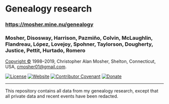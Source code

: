 # Genealogy research

### https://mosher.mine.nu/genealogy

### Mosher, Disosway, Harrison, Pazmiño, Colvin, McLaughlin, Flandreau, López, Lovejoy, Spohner, Taylorson, Dougherty, Justice, Pettit, Hurtado, Romero

<a href="https://creativecommons.org/licenses/by-sa/4.0/legalcode">Copyright ©</a>
1998–2019, Christopher Alan Mosher, Shelton, Connecticut, USA, <cmosher01@gmail.com>.

[![License](https://img.shields.io/badge/license-CC--BY--SA-green)](https://creativecommons.org/licenses/by-sa/4.0/legalcode)
[![Website](https://img.shields.io/website/https/mosher.mine.nu/genealogy.svg)](https://mosher.mine.nu)
[![Contributor Covenant](https://img.shields.io/badge/Contributor%20Covenant-v1.4%20adopted-ff69b4.svg)](./code-of-conduct.md)
[![Donate](https://img.shields.io/badge/Donate-PayPal-green.svg)](https://www.paypal.com/cgi-bin/webscr?cmd=_s-xclick&hosted_button_id=CVSSQ2BWDCKQ2)

---

This repository contains all data from my genealogy research, except that all private data and recent events have been redacted.
